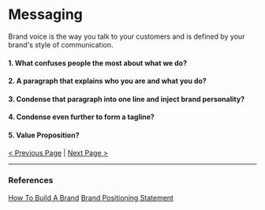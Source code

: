 # Messaging

Brand voice is the way you talk to your customers and is defined by your brand's style of communication.

#### 1. What confuses people the most about what we do?

#### 2. A paragraph that explains who you are and what you do?

#### 3. Condense that paragraph into one line and inject brand personality?

#### 4. Condense even further to form a tagline?

#### 5. Value Proposition?

[< Previous Page](./03.purpose.md)
|
[Next Page >](./05.mission.md)

<hr/>

### References

[How To Build A Brand](https://www.shopify.com/blog/how-to-build-a-brand)
[Brand Positioning Statement](https://www.risefuel.com/blog/what-is-a-positioning-statement)
